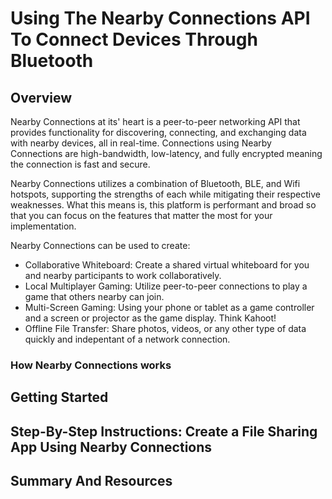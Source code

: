 
# Using The Nearby Connections API To Connect Devices Through Bluetooth
## Overview
Nearby Connections at its' heart is a peer-to-peer networking API that provides functionality for discovering, connecting, and exchanging data with nearby devices, all in real-time. Connections using Nearby Connections are high-bandwidth, low-latency, and fully encrypted meaning the connection is fast and secure.

Nearby Connections utilizes a combination of Bluetooth, BLE, and Wifi hotspots, supporting the strengths of each while mitigating their respective weaknesses. What this means is, this platform is performant and broad so that you can focus on the features that matter the most for your implementation.

Nearby Connections can be used to create:
* Collaborative Whiteboard: Create a shared virtual whiteboard for you and nearby participants to work collaboratively.
* Local Multiplayer Gaming: Utilize peer-to-peer connections to play a game that others nearby can join.
* Multi-Screen Gaming: Using your phone or tablet as a game controller and a screen or projector as the game display. Think Kahoot!
* Offline File Transfer: Share photos, videos, or any other type of data quickly and indepentant of a network connection.

### How Nearby Connections works

## Getting Started
## Step-By-Step Instructions: Create a File Sharing App Using Nearby Connections
## Summary And Resources
